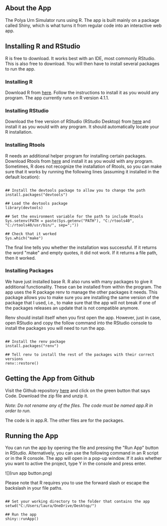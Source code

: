 ## About the App

The Polya Urn Simulator runs using R. The app is built mainly on a package called Shiny, which is what turns it from regular code into an interactive web app. 

## Installing R and RStudio

R is free to download. It works best with an IDE, most commonly RStudio. This is also free to download. You will then have to install several packages to run the app. 

### Installing R

Download R from [here](http://lib.stat.cmu.edu/R/CRAN/). Follow the instructions to install it as you would any program. The app currently runs on R version 4.1.1.

### Installing RStudio

Download the free version of RStudio (RStudio Desktop) from [here](https://www.rstudio.com/products/rstudio/download/) and install it as you would with any program. It should automatically locate your R installation. 

### Installing Rtools

R needs an additional helper program for installing certain packages. Download Rtools from [here](https://cran.r-project.org/bin/windows/Rtools/) and install it as you would with any program. Sometimes, R does not recognize the installation of Rtools, so you can make sure that it works by running the following lines (assuming it installed in the default location): 

```{r eval=FALSE}

## Install the devtools package to allow you to change the path 
install.packages("devtools")

## Load the devtools package
library(devtools)

## Set the environment variable for the path to include Rtools
Sys.setenv(PATH = paste(Sys.getenv("PATH"), "C:/rtools40", "C:/rtools40/usr/bin/", sep=";"))

## Check that it worked
Sys.which("make")

```

The final line tells you whether the installation was successful. If it returns the word "make" and empty quotes, it did not work. If it returns a file path, then it worked. 

### Installing Packages

We have just installed base R. R also runs with many packages to give it additional functionality. These can be installed from within the program. The app uses the R package renv to manage the other packages it needs. This package allows you to make sure you are installing the same version of the package that I used, i.e., to make sure that the app will not break if one of the packages releases an update that is not compatible anymore. 

Renv should install itself when you first open the app. However, just in case, open RStudio and copy the follow command into the RStudio console to install the packages you will need to run the app. 

```{r eval=FALSE}

## Install the renv package
install.packages("renv")

## Tell renv to install the rest of the packages with their correct versions
renv::restore()

```


## Getting the App from Github

Visit the Github repository [here](https://github.com/laurakcaron/Polya-Urns-Simulations) and click on the green button that says Code. Download the zip file and unzip it.

*Note: Do not rename any of the files. The code must be named app.R in order to run.*

The code is in app.R. The other files are for the packages. 

## Running the App

You can run the app by opening the file and pressing the "Run App" button in RStudio. Alternatively, you can use the following command in an R script or in the R console. The app will open in a pop-up window. If it asks whether you want to active the project, type Y in the console and press enter.

![](run app button.png)

Please note that R requires you to use the forward slash or escape the backslash in your file paths. 

```{r eval=FALSE}

## Set your working directory to the folder that contains the app
setwd("C:/Users/laura/OneDrive/Desktop/")

## Run the app
shiny::runApp()

```

